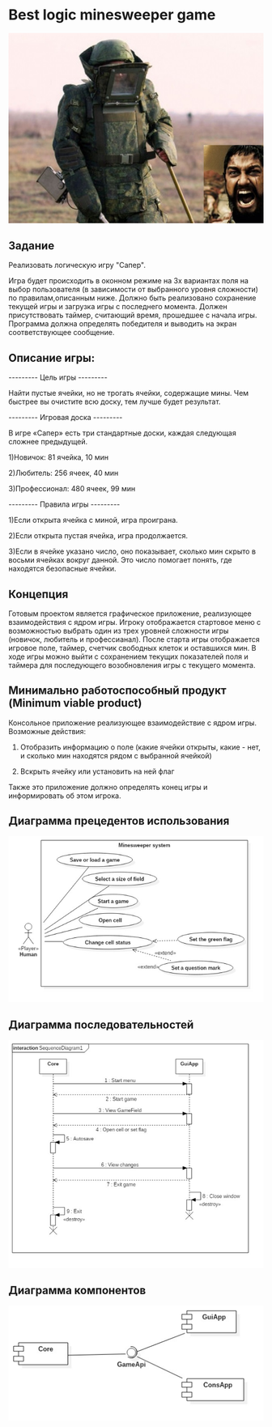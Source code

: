 # Best logic minesweeper game

!["this is a picture"](reports/middle_1447845412_1584010.jpg)
## Задание
Реализовать логическую игру "Сапер".

Игра будет происходить в оконном режиме на 3х вариантах поля на выбор пользователя (в зависимости от выбранного уровня сложности) по правилам,описанным ниже. Должно быть реализовано сохранение текущей игры и загрузка игры с последнего момента. Должен присутствовать таймер, считающий время, прошедшее с начала игры. Программа должна определять победителя и выводить на экран соответствующее сообщение.
## Описание игры:

--------- Цель игры ---------

Найти пустые ячейки, но не трогать ячейки, содержащие мины. Чем быстрее вы очистите всю доску, тем лучше будет результат.


--------- Игровая доска ---------

В игре «Сапер» есть три стандартные доски, каждая следующая сложнее предыдущей.

1)Новичок: 81 ячейка, 10 мин

2)Любитель: 256 ячеек, 40 мин

3)Профессионал: 480 ячеек, 99 мин


--------- Правила игры ---------

1)Если открыта ячейка с миной, игра проиграна.

2)Если открыта пустая ячейка, игра продолжается.

3)Если в ячейке указано число, оно показывает, сколько мин скрыто в восьми ячейках вокруг данной. Это число помогает понять, где находятся безопасные ячейки.

## Концепция 

Готовым проектом является графическое приложение, реализующее взаимодействия с ядром игры. Игроку отображается стартовое меню с возможностью выбрать один из трех уровней сложности игры (новичок, любитель и профессианал). После старта игры отображается игровое поле, таймер, счетчик свободных клеток и оставшихся мин. В ходе игры можно выйти с сохранением текущих показателей поля и таймера для последующего возобновления игры с текущего момента.

## Минимально работоспособный продукт (Minimum viable product)
Консольное приложение реализующее взаимодействие с ядром игры. 
Возможные действия: 

   1) Отобразить информацию о поле (какие ячейки открыты, какие - нет, и сколько мин находятся рядом с выбранной ячейкой)
   
   2) Вскрыть ячейку или установить на ней флаг


Также это приложение должно определять конец игры и информировать об этом игрока.   

## Диаграмма прецедентов использования
!["this is a picture"](reports/UseCaseDiagram1.jpg)

## Диаграмма последовательностей
!["this is a picture"](reports/sequenceDiagram.jpg) 
## Диаграмма компонентов
!["this is a picture"](reports/ComponentDiagram.jpg) 
